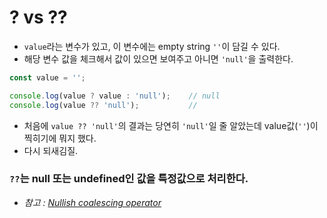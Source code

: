 # ? vs ??

- `value`라는 변수가 있고, 이 변수에는 empty string `''`이 담길 수 있다.
- 해당 변수 값을 체크해서 값이 있으면 보여주고 아니면 `'null'`을 출력한다.

```javascript
const value = '';

console.log(value ? value : 'null');    // null
console.log(value ?? 'null');           // 
```

- 처음에 `value ?? 'null'`의 결과는 당연히 `'null'`일 줄 알았는데 value값(`''`)이
  찍히기에 뭐지 했다.
- 다시 되새김질.

### `??`는 null 또는 undefined인 값을 특정값으로 처리한다.
  - _참고 : [Nullish coalescing operator]([20201209]_nullish_coalescing_operator.md)_
